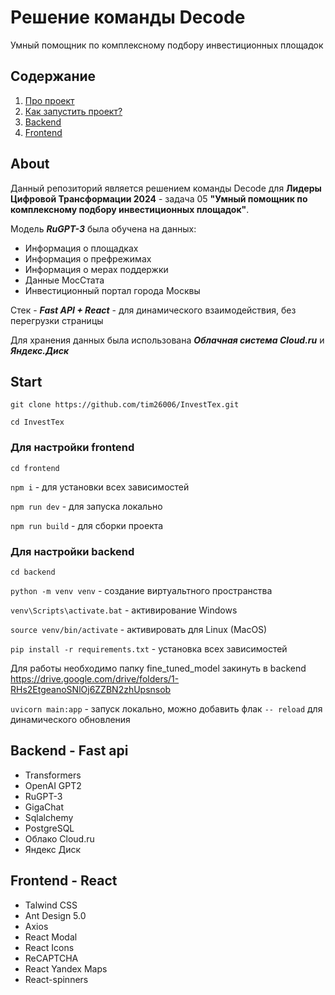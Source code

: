 # Решение команды Decode 
Умный помощник по комплексному подбору инвестиционных площадок

## Содержание 
1. [Про проект](#About)
2. [Как запустить проект?](#Start)
3. [Backend](#Backend)
4. [Frontend](#Frontend)


## About
Данный репозиторий является решением команды Decode для **Лидеры Цифровой Трансформации 2024** - задача 05 **"Умный помощник по комплексному подбору инвестиционных площадок"**.

Модель ***RuGPT-3*** была обучена на данных:

- Информация о площадках 
- Информация о префрежимах
- Информация о мерах поддержки
- Данные МосСтата
- Инвестиционный портал города Москвы

Стек - ***Fast API + React*** - для динамического взаимодействия, без перегрузки страницы

Для хранения данных была использована ***Облачная система Cloud.ru*** и ***Яндекс.Диск***


## Start

`git clone https://github.com/tim26006/InvestTex.git`

`cd InvestTex`
### Для настройки frontend

`cd frontend`

`npm i` - для установки всех зависимостей

`npm run dev` - для запуска локально

`npm run build` - для сборки проекта

### Для настройки backend

`cd backend`

`python -m venv venv` - создание виртуальтного пространства

`venv\Scripts\activate.bat` - активирование Windows

`source venv/bin/activate` - активировать для Linux (MacOS)

`pip install -r requirements.txt` - установка всех зависимостей

Для работы необходимо папку fine_tuned_model закинуть в backend https://drive.google.com/drive/folders/1-RHs2EtgeanoSNlOj6ZZBN2zhUpsnsob

`uvicorn main:app` - запуск локально, можно добавить флак `-- reload` для динамического обновления

## Backend - Fast api
- Transformers
- OpenAI GPT2 
- RuGPT-3
- GigaChat
- Sqlalchemy
- PostgreSQL
- Облако Сloud.ru
- Яндекс Диск
## Frontend - React
- Talwind CSS
- Ant Design 5.0
- Axios
- React Modal
- React Icons
- ReCAPTCHA
- React Yandex Maps
- React-spinners


